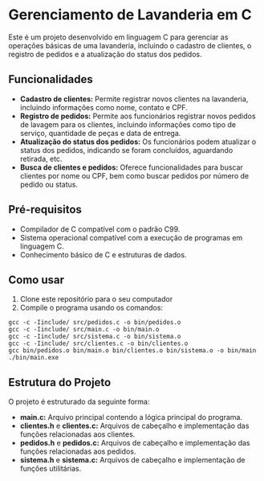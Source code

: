 # Gerenciamento de Lavanderia em C

Este é um projeto desenvolvido em linguagem C para gerenciar as operações básicas de uma lavanderia, incluindo o cadastro de clientes, o registro de pedidos e a atualização do status dos pedidos.

## Funcionalidades

- **Cadastro de clientes:** Permite registrar novos clientes na lavanderia, incluindo informações como nome, contato e CPF.
- **Registro de pedidos:** Permite aos funcionários registrar novos pedidos de lavagem para os clientes, incluindo informações como tipo de serviço, quantidade de peças e data de entrega.
- **Atualização do status dos pedidos:** Os funcionários podem atualizar o status dos pedidos, indicando se foram concluídos, aguardando retirada, etc.
- **Busca de clientes e pedidos:** Oferece funcionalidades para buscar clientes por nome ou CPF, bem como buscar pedidos por número de pedido ou status.

## Pré-requisitos

- Compilador de C compatível com o padrão C99.
- Sistema operacional compatível com a execução de programas em linguagem C.
- Conhecimento básico de C e estruturas de dados.

## Como usar

1. Clone este repositório para o seu computador
2. Compile o programa usando os comandos:
```
gcc -c -Iinclude/ src/pedidos.c -o bin/pedidos.o  
gcc -c -Iinclude/ src/main.c -o bin/main.o
gcc -c -Iinclude/ src/sistema.c -o bin/sistema.o
gcc -c -Iinclude/ src/clientes.c -o bin/clientes.o
gcc bin/pedidos.o bin/main.o bin/clientes.o bin/sistema.o -o bin/main
./bin/main.exe                   
``` 

## Estrutura do Projeto

O projeto é estruturado da seguinte forma:

- **main.c:** Arquivo principal contendo a lógica principal do programa.
- **clientes.h** e **clientes.c:** Arquivos de cabeçalho e implementação das funções relacionadas aos clientes.
- **pedidos.h** e **pedidos.c:** Arquivos de cabeçalho e implementação das funções relacionadas aos pedidos.
- **sistema.h** e **sistema.c:** Arquivos de cabeçalho e implementação de funções utilitárias.
